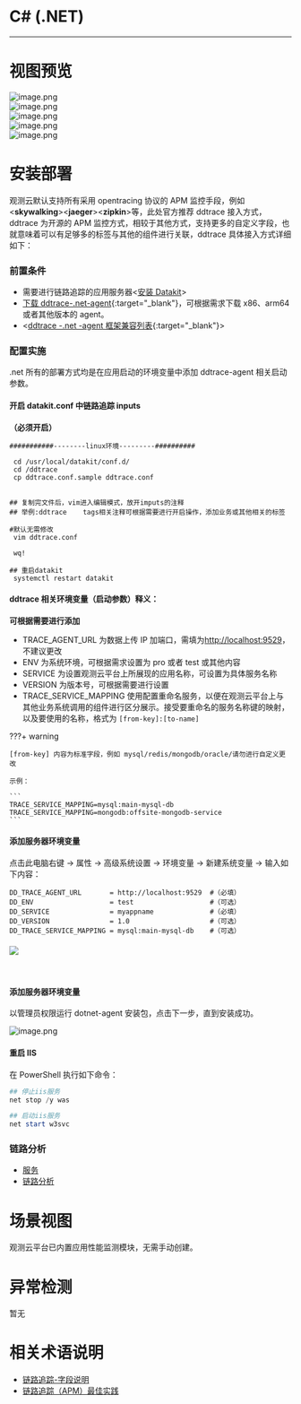 # C# (.NET)

---

# 视图预览

![image.png](imgs/input-csharp-01.png)<br />
![image.png](imgs/input-csharp-02.png)<br />
![image.png](imgs/input-csharp-03.png)<br />
![image.png](imgs/input-csharp-04.png)<br />
![image.png](imgs/input-csharp-05.png)

# 安装部署<ddtrace>

观测云默认支持所有采用 opentracing 协议的 APM 监控手段，例如<**skywalking**><**jaeger**><**zipkin**>等，此处官方推荐 ddtrace 接入方式，ddtrace 为开源的 APM 监控方式，相较于其他方式，支持更多的自定义字段，也就意味着可以有足够多的标签与其他的组件进行关联，ddtrace 具体接入方式详细如下：

### 前置条件

- 需要进行链路追踪的应用服务器<[安装 Datakit](../datakit/datakit-install.md)>
- [下载 ddtrace-.net-agent](https://github.com/DataDog/dd-trace-dotnet/releases){:target="\_blank"}，可根据需求下载 x86、arm64 或者其他版本的 agent。
- <[ddtrace -.net -agent 框架兼容列表](https://docs.datadoghq.com/tracing/setup_overview/compatibility_requirements/dotnet-framework){:target="\_blank"}>

### 配置实施

.net 所有的部署方式均是在应用启动的环境变量中添加 ddtrace-agent 相关启动参数。

#### 开启 datakit.conf 中链路追踪 inputs

**（必须开启）**

```
###########--------linux环境---------##########

 cd /usr/local/datakit/conf.d/
 cd /ddtrace
 cp ddtrace.conf.sample ddtrace.conf


## 复制完文件后，vim进入编辑模式，放开imputs的注释
## 举例:ddtrace    tags相关注释可根据需要进行开启操作，添加业务或其他相关的标签

#默认无需修改
 vim ddtrace.conf

 wq!

## 重启datakit
 systemctl restart datakit

```

####

#### ddtrace 相关环境变量（启动参数）释义：

**可根据需要进行添加**

- TRACE_AGENT_URL 为数据上传 IP 加端口，需填为[http://localhost:9529](http://localhost:9529)，不建议更改
- ENV 为系统环境，可根据需求设置为 pro 或者 test 或其他内容
- SERVICE 为设置观测云平台上所展现的应用名称，可设置为具体服务名称
- VERSION 为版本号，可根据需要进行设置
- TRACE_SERVICE_MAPPING 使用配置重命名服务，以便在观测云平台上与其他业务系统调用的组件进行区分展示。接受要重命名的服务名称键的映射，以及要使用的名称，格式为 `[from-key]:[to-name]`

???+ warning

    [from-key] 内容为标准字段，例如 mysql/redis/mongodb/oracle/请勿进行自定义更改
    
    示例：
    
    ```
    TRACE_SERVICE_MAPPING=mysql:main-mysql-db
    TRACE_SERVICE_MAPPING=mongodb:offsite-mongodb-service
    ```

#### 添加服务器环境变量

点击此电脑右键 -> 属性 -> 高级系统设置 -> 环境变量 -> 新建系统变量 -> 输入如下内容：

```
DD_TRACE_AGENT_URL       = http://localhost:9529  #（必填）
DD_ENV                   = test                   #（可选）
DD_SERVICE               = myappname              #（必填）
DD_VERSION               = 1.0                    #（可选）
DD_TRACE_SERVICE_MAPPING = mysql:main-mysql-db    #（可选）
```

#### ![](imgs/input-csharp-06.png)

<br />

#### 添加服务器环境变量

以管理员权限运行 dotnet-agent 安装包，点击下一步，直到安装成功。

![image.png](imgs/input-csharp-07.png)

#### 重启 IIS

在 PowerShell 执行如下命令：

```powershell
## 停止iis服务
net stop /y was

## 启动iis服务
net start w3svc
```

### 链路分析

- [服务](../application-performance-monitoring/service.md)
- [链路分析](../application-performance-monitoring/explorer.md)

# 场景视图

观测云平台已内置应用性能监测模块，无需手动创建。

# 异常检测

暂无

# 相关术语说明

- [链路追踪-字段说明](../application-performance-monitoring/collection/index.md)
- [链路追踪（APM）最佳实践](../best-practices/monitoring/apm.md)
